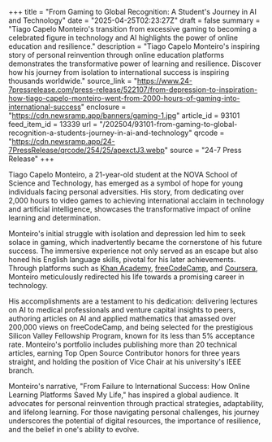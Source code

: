+++
title = "From Gaming to Global Recognition: A Student's Journey in AI and Technology"
date = "2025-04-25T02:23:27Z"
draft = false
summary = "Tiago Capelo Monteiro's transition from excessive gaming to becoming a celebrated figure in technology and AI highlights the power of online education and resilience."
description = "Tiago Capelo Monteiro's inspiring story of personal reinvention through online education platforms demonstrates the transformative power of learning and resilience. Discover how his journey from isolation to international success is inspiring thousands worldwide."
source_link = "https://www.24-7pressrelease.com/press-release/522107/from-depression-to-inspiration-how-tiago-capelo-monteiro-went-from-2000-hours-of-gaming-into-international-success"
enclosure = "https://cdn.newsramp.app/banners/gaming-1.jpg"
article_id = 93101
feed_item_id = 13339
url = "/202504/93101-from-gaming-to-global-recognition-a-students-journey-in-ai-and-technology"
qrcode = "https://cdn.newsramp.app/24-7PressRelease/qrcode/254/25/apexctJ3.webp"
source = "24-7 Press Release"
+++

<p>Tiago Capelo Monteiro, a 21-year-old student at the NOVA School of Science and Technology, has emerged as a symbol of hope for young individuals facing personal adversities. His story, from dedicating over 2,000 hours to video games to achieving international acclaim in technology and artificial intelligence, showcases the transformative impact of online learning and determination.</p><p>Monteiro's initial struggle with isolation and depression led him to seek solace in gaming, which inadvertently became the cornerstone of his future success. The immersive experience not only served as an escape but also honed his English language skills, pivotal for his later achievements. Through platforms such as <a href='https://www.khanacademy.org' rel='nofollow' target='_blank'>Khan Academy</a>, <a href='https://www.freecodecamp.org' rel='nofollow' target='_blank'>freeCodeCamp</a>, and <a href='https://www.coursera.org' rel='nofollow' target='_blank'>Coursera</a>, Monteiro meticulously redirected his life towards a promising career in technology.</p><p>His accomplishments are a testament to his dedication: delivering lectures on AI to medical professionals and venture capital insights to peers, authoring articles on AI and applied mathematics that amassed over 200,000 views on freeCodeCamp, and being selected for the prestigious Silicon Valley Fellowship Program, known for its less than 5% acceptance rate. Monteiro's portfolio includes publishing more than 20 technical articles, earning Top Open Source Contributor honors for three years straight, and holding the position of Vice Chair at his university's IEEE branch.</p><p>Monteiro's narrative, "From Failure to International Success: How Online Learning Platforms Saved My Life," has inspired a global audience. It advocates for personal reinvention through practical strategies, adaptability, and lifelong learning. For those navigating personal challenges, his journey underscores the potential of digital resources, the importance of resilience, and the belief in one's ability to evolve.</p>
